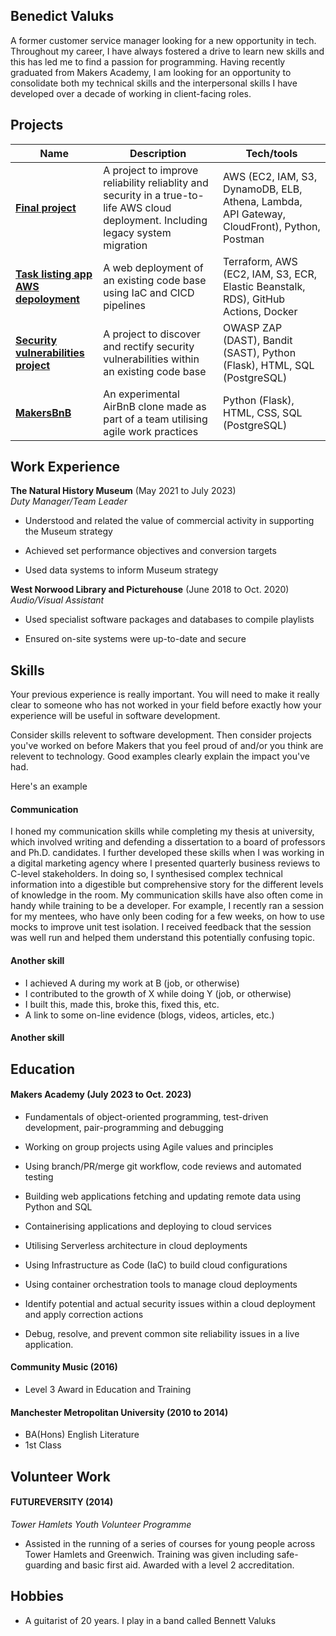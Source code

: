 ## Benedict Valuks

A former customer service manager looking for a new opportunity in tech. Throughout my career, I have always fostered a drive to learn new skills and this has led me to find a passion for programming. Having recently graduated from Makers Academy, I am looking for an opportunity to consolidate both my technical skills and the interpersonal skills I have developed over a decade of working in client-facing roles.

## Projects

| Name                         | Description       | Tech/tools        |
| ---------------------------- | ----------------- | ----------------- |
|[**Final project**](https://github.com/BValuks/reliability-project)| A project to improve reliability reliablity and security in a true-to-life AWS cloud deployment. Including legacy system migration | AWS (EC2, IAM, S3, DynamoDB, ELB, Athena, Lambda, API Gateway, CloudFront), Python, Postman |
|[**Task listing app AWS depoloyment**](https://github.com/BValuks/task-listing-aws-deployment)| A web deployment of an existing code base using IaC and CICD pipelines | Terraform, AWS (EC2, IAM, S3, ECR, Elastic Beanstalk, RDS), GitHub Actions, Docker|
|[ **Security vulnerabilities project** ](https://github.com/BValuks/log-in-page-security-project)| A project to discover and rectify security vulnerabilities within an existing code base | OWASP ZAP (DAST), Bandit (SAST), Python (Flask), HTML, SQL (PostgreSQL)|
|[ **MakersBnB** ](https://github.com/BValuks/makers-bnb)| An experimental AirBnB clone made as part of a team utilising agile work practices | Python (Flask), HTML, CSS, SQL (PostgreSQL)|

## Work Experience

**The Natural History Museum** (May 2021 to July 2023)  
_Duty Manager/Team Leader_

- Understood and related the value of commercial activity in supporting the Museum strategy

- Achieved set performance objectives and conversion targets

- Used data systems to inform Museum strategy

**West Norwood Library and Picturehouse** (June 2018 to Oct. 2020)  
_Audio/Visual Assistant_

- Used specialist software packages and databases to compile playlists

- Ensured on-site systems were up-to-date and secure

## Skills

Your previous experience is really important. You will need to make it really clear to someone who has not worked in your field before exactly how your experience will be useful in software development.

Consider skills relevent to software development. Then consider projects you've worked on before Makers that you feel proud of and/or you think are relevent to technology. Good examples clearly explain the impact you've had. 


Here's an example

#### Communication
I honed my communication skills while completing my thesis at university, which involved writing and defending a dissertation to a board of professors and Ph.D. candidates. I further developed these skills when I was working in a digital marketing agency where I presented quarterly business reviews to C-level stakeholders. In doing so, I synthesised complex technical information into a digestible but comprehensive story for the different levels of knowledge in the room. My communication skills have also often come in handy while training to be a developer. For example, I recently ran a session for my mentees, who have only been coding for a few weeks, on how to use mocks to improve unit test isolation. I received feedback that the session was well run and helped them understand this potentially confusing topic.

#### Another skill

- I achieved A during my work at B (job, or otherwise)
- I contributed to the growth of X while doing Y (job, or otherwise)
- I built this, made this, broke this, fixed this, etc.
- A link to some on-line evidence (blogs, videos, articles, etc.)

#### Another skill


## Education

#### Makers Academy (July 2023 to Oct. 2023)
- Fundamentals of object-oriented programming, test-driven development, pair-programming and debugging

- Working on group projects using Agile values and principles

- Using branch/PR/merge git workflow, code reviews and automated testing

- Building web applications fetching and updating remote data using Python and SQL

- Containerising applications and deploying to cloud services

- Utilising Serverless architecture in cloud deployments

- Using Infrastructure as Code (IaC) to build cloud configurations

- Using container orchestration tools to manage cloud deployments

- Identify potential and actual security issues within a cloud deployment and apply correction actions

- Debug, resolve, and prevent common site reliability issues in a live application.

#### Community Music (2016)

- Level 3 Award in Education and Training

#### Manchester Metropolitan University (2010 to 2014)

- BA(Hons) English Literature
- 1st Class

## Volunteer Work

#### FUTUREVERSITY (2014)
_Tower Hamlets Youth Volunteer Programme_

- Assisted in the running of a series of courses for young people across Tower Hamlets and Greenwich. Training was given including safe-guarding and basic first aid. Awarded with a level 2 accreditation.

## Hobbies

- A guitarist of 20 years. I play in a band called Bennett Valuks
